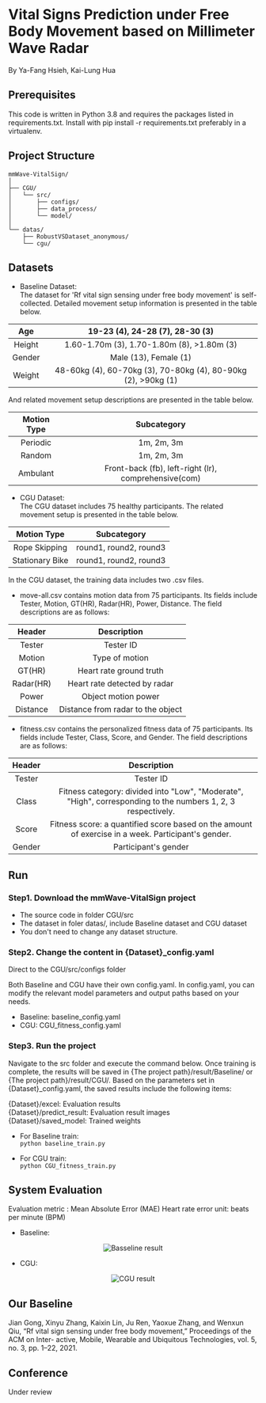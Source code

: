 # Vital Signs Prediction under Free Body Movement based on Millimeter Wave Radar

By Ya-Fang Hsieh, Kai-Lung Hua


## Prerequisites
This code is written in Python 3.8 and requires the packages listed in requirements.txt. Install with pip install -r requirements.txt preferably in a virtualenv.

## Project Structure
```
mmWave-VitalSign/  
│  
├── CGU/  
│   └── src/  
│       ├── configs/  
│       ├── data_process/  
│       └── model/  
│  
└── datas/  
    ├── RobustVSDataset_anonymous/  
    └── cgu/  
```

## Datasets
- Baseline Dataset:  
The dataset for 'Rf vital sign sensing under free body movement' is self-collected. Detailed movement setup information is presented in the table below.  


|   Age  |                19-23 (4), 24-28 (7), 28-30 (3)                |
|:------:|:-------------------------------------------------------------:|
| Height |           1.60-1.70m (3), 1.70-1.80m (8), >1.80m (3)          |
| Gender |                     Male (13), Female (1)                     |
| Weight | 48-60kg (4), 60-70kg (3), 70-80kg (4), 80-90kg (2), >90kg (1) |


And related movement setup descriptions are presented in the table below.


| Motion Type |                      Subcategory                     |
|:-----------:|:----------------------------------------------------:|
|   Periodic  |                      1m, 2m, 3m                      |
|    Random   |                      1m, 2m, 3m                      |
|   Ambulant  | Front-back (fb), left-right (lr), comprehensive(com) |

- CGU Dataset:  
The CGU dataset includes 75 healthy participants. The related movement setup is presented in the table below.  

|   Motion Type   |       Subcategory      |
|:---------------:|:----------------------:|
|  Rope Skipping  | round1, round2, round3 |
| Stationary Bike | round1, round2, round3 |

In the CGU dataset, the training data includes two .csv files.  
- move-all.csv contains motion data from 75 participants. Its fields include Tester, Motion, GT(HR), Radar(HR), Power, Distance. The field descriptions are as follows:  

|   Header  |            Description            |
|:---------:|:---------------------------------:|
|   Tester  |             Tester ID             |
|   Motion  |           Type of motion          |
|   GT(HR)  |      Heart rate ground truth      |
| Radar(HR) |    Heart rate detected by radar   |
|   Power   |        Object motion power        |
|  Distance | Distance from radar to the object |

- fitness.csv contains the personalized fitness data of 75 participants. Its fields include Tester, Class, Score, and Gender. The field descriptions are as follows:

| Header |                                               Description                                               |
|:------:|:-------------------------------------------------------------------------------------------------------:|
| Tester |                                                Tester ID                                                |
|  Class | Fitness category: divided into "Low", "Moderate", "High",  corresponding to the numbers 1, 2, 3 respectively. |
|  Score |    Fitness score: a quantified score based on the amount of exercise in a week. Participant's gender.   |
| Gender |                                           Participant's gender                                          |

## Run
### Step1. Download the mmWave-VitalSign project
- The source code in folder CGU/src
- The dataset in foler datas/, include Baseline dataset and CGU dataset
- You don't need to change any dataset structure.

### Step2. Change the content in {Dataset}_config.yaml
Direct to the CGU/src/configs folder

Both Baseline and CGU have their own config.yaml. In config.yaml, you can modify the relevant model parameters and output paths based on your needs.

- Baseline: baseline_config.yaml
- CGU: CGU_fitness_config.yaml

### Step3. Run the project
Navigate to the src folder and execute the command below. Once training is complete, the results will be saved in {The project path}/result/Baseline/ or {The project path}/result/CGU/.
Based on the parameters set in {Dataset}_config.yaml, the saved results include the following items:
  
{Dataset}/excel: Evaluation results  
{Dataset}/predict_result: Evaluation result images  
{Dataset}/saved_model: Trained weights  

- For Baseline train:  
  ```python baseline_train.py```

- For CGU train:  
  ```python CGU_fitness_train.py```


## System Evaluation
Evaluation metric : Mean Absolute Error (MAE)
Heart rate error unit: beats per minute (BPM)

- Baseline:
<p align="center">
  <img src="https://github.com/HsiehChin/mmWave-VitalSign/assets/49589536/116b49c6-0611-4e50-a47a-33dfb8ef4bb0" alt="Basseline result"/>
</p>
    
- CGU:  
<p align="center">
  <img src="https://github.com/HsiehChin/mmWave-VitalSign/assets/49589536/bc3a59e0-02d9-4ab3-bece-330bdf372bfc" alt="CGU result"/>
</p>

## Our Baseline
Jian Gong, Xinyu Zhang, Kaixin Lin, Ju Ren, Yaoxue Zhang, and Wenxun Qiu, “Rf vital sign sensing under free body movement,” Proceedings of the ACM on Inter- active, Mobile, Wearable and Ubiquitous Technologies, vol. 5, no. 3, pp. 1–22, 2021.


## Conference
Under review
